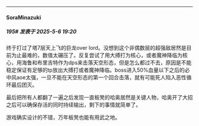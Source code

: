 ﻿
*****

####  SoraMinazuki  
##### 195#       发表于 2025-5-6 19:20

终于打过了塔7层天上飞的巨龙over lord。没想到这个非偶数层的超强敌居然是目前为止最难的，数值太碾压了。反复尝试了用大搏打为核心，或者魔神降临为核心，用海鲁和布里吉特作为dps来击落天空形态，但是怎么都过不去，原因是不能稳定保证有足够的tp放出大搏打或者魔神降临。boss进入50%血量以下之后的必中风aoe太强，一旦不能在天空形态的第一个回合击落，就有可能死人陷入恶性循环最后团灭。

最后把所有人都翻了一遍之后发现一直板凳的哈奥居然是关键人物，哈奥开了大招之后可以确保存活的同时持续输出，剩下的事情就简单了。

游戏确实设计的不错，万年板凳也能有用武之地。

